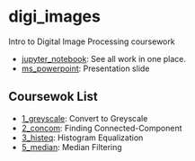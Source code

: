 # digi_images
Intro to Digital Image Processing coursework
- [jupyter_notebook](https://github.com/jrkns/digi_images/blob/master/All.ipynb): See all work in one place.
- [ms_powerpoint](https://github.com/jrkns/digi_images/blob/master/Slide.pptx): Presentation slide

## Coursewok List
- [1_greyscale](https://github.com/jrkns/digi_images/blob/master/1_greyscale/greyscale.py): Convert to Greyscale
- [2_concom](https://github.com/jrkns/digi_images/blob/master/2_concom/concom.py): Finding Connected-Component
- [3_histeq](https://github.com/jrkns/digi_images/blob/master/3_histeq/histeq.py): Histogram Equalization
- [5_median](https://github.com/jrkns/digi_images/blob/master/5_median_filtering/median.py): Median Filtering
